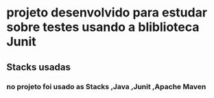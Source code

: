 <h1>projeto desenvolvido para estudar sobre testes usando a bliblioteca Junit</h1>

<h2>Stacks usadas</h2>
<h3>
no projeto foi usado as Stacks 
,Java
,Junit
,Apache Maven
</h3>
